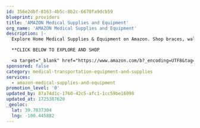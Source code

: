 ```yaml
---
id: 356e2dbf-8163-4b5c-8b2c-6670fa9dcb59
blueprint: providers
title: 'AMAZON Medical Supplies and Equipment'
org_name: 'AMAZON Medical Supplies and Equipment'
description: |-
  Explore Home Medical Supplies & Equipment on Amazon. Shop braces, walkers, canes, scooters, wheelchairs, bathroom aids, blood pressure monitors & more. 

  **CLICK BELOW TO EXPLORE AND SHOP

  <a target="_blank" href="https://www.amazon.com/b?_encoding=UTF8&tag=488299-20&linkCode=ur2&linkId=6b264481c0056f1fada173792cd154b5&camp=1789&creative=9325&node=3775161">Medical Supplies and Equipment</a>
sponsored: false
category: medical-transportation-equipment-and-supplies
services:
  - amazon-medical-supplies-and-equipment
promotion_level: '0'
updated_by: 87a74d1c-1760-42c5-afc1-1cc59be16098
updated_at: 1725387620
_geoloc:
  lat: 39.7837304
  lng: -100.445882
---
```

